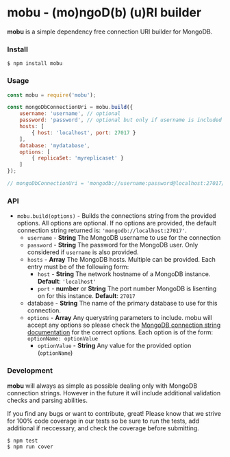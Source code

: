 # mobu - (mo)ngoD(b) (u)RI builder

__mobu__ is a simple dependency free connection URI builder for MongoDB.

### Install
    $ npm install mobu

### Usage
```js
const mobu = require('mobu');

const mongoDbConnectionUri = mobu.build({
    username: 'username', // optional
    password: 'password', // optional but only if username is included
    hosts: [
        { host: 'localhost', port: 27017 }
    ],
    database: 'mydatabase',
    options: [
        { replicaSet: 'myreplicaset' }
    ]
});

// mongoDbConnectionUri = 'mongodb://username:password@localhost:27017/mydatabase?replicaSet=myreplicaset'
```

### API
* `mobu.build(options)` - Builds the connections string from the provided
  options. All options are optional. If no options are provided, the default
  connection string returned is: `'mongodb://localhost:27017'`.
  * `username` - __String__ The MongoDB username to use for the connection
  * `password` - __String__ The password for the MongoDB user. Only considered
    if `username` is also provided.
  * `hosts` - __Array__ The MongoDB hosts. Multiple can be provided. Each entry
    must be of the following form:
    * `host` - __String__ The network hostname of a MongoDB instance.
      __Default__: `'localhost'`
    * `port` - __number__ or __String__ The port number MongoDB is lisenting on for this instance.
      __Default__: `27017`
  * database - __String__ The name of the primary database to use for this
    connection.
  * `options` - __Array__ Any querystring parameters to include. mobu will
    accept any options so please check the [MongoDB connection string
    documentation]() for the correct options. Each option is of the form: `optionName: optionValue`
    * `optionValue` - __String__ Any value for the provided option (`optionName`)

### Development

__mobu__ will always as simple as possible dealing only with MongoDB
connection strings. However in the future it will include additional validation
checks and parsing abilities.

If you find any bugs or want to contribute, great! Please know that we strive
for 100% code coverage in our tests so be sure to run the tests, add additional
if neccessary, and check the coverage before submitting.

    $ npm test
    $ npm run cover
